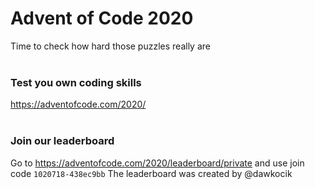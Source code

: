 # Advent of Code 2020
Time to check how hard those puzzles really are
</br></br>

### Test you own coding skills
https://adventofcode.com/2020/
</br></br>

### Join our leaderboard
Go to https://adventofcode.com/2020/leaderboard/private and use join code `1020718-438ec9bb`
The leaderboard was created by @dawkocik
